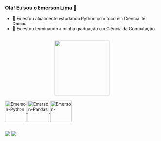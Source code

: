 ### Olá! Eu sou o Emerson Lima 👋

- 🌱 Eu estou atualmente estudando Python com foco em Ciência de Dados.
- 🔭 Eu estou terminando a minha graduação em Ciência da Computação.


##

<div align="center">
  <a href="https://github.com/EmersonLima1">
  <img height="180em" src="https://github-readme-stats.vercel.app/api/top-langs/?username=EmersonLima1&layout=compact&langs_count=7&theme=tokyonight"/> 
</div>
<div style="display: inline_block"><br>
  <img align="center" alt="Emerson-Python" height="70" width="70" src="https://cdn.jsdelivr.net/gh/devicons/devicon/icons/python/python-original-wordmark.svg">
  <img align="center" alt="Emerson-Pandas" height="70" width="70" src="https://cdn.jsdelivr.net/gh/devicons/devicon/icons/pandas/pandas-original-wordmark.svg">
  <img align="center" alt="Emerson-" height="70" width="70" src="https://cdn.jsdelivr.net/gh/devicons/devicon/icons/numpy/numpy-original-wordmark.svg">
</div>
  
  ##
 
<div> 
  <a href="https://www.linkedin.com/in/emerson-lima-7649851a2/" target="_blank"><img src="https://img.shields.io/badge/-LinkedIn-%230077B5?style=for-the-badge&logo=linkedin&logoColor=white" target="_blank"></a> 
  <a href="emerson1lima12@gmail.com" target="_blank"><img src="https://img.shields.io/badge/Gmail-D14836?style=for-the-badge&logo=gmail&logoColor=white" target="_blank"></a> 
 
</div>
